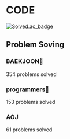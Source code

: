 # CODE

[![Solved.ac_badge](http://mazassumnida.wtf/api/mini/generate_badge?boj=bluesky5030)](https://solved.ac/bluesky5030)

## Problem Soving

### BAEKJOON[🚀](https://www.acmicpc.net/)

354 problems solved

### programmers[🚀](https://programmers.co.kr/learn/challenges?tab=all_challenges)

153 problems solved

### AOJ

61 problems solved
